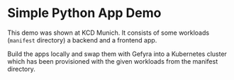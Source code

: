 # Simple Python App Demo

This demo was shown at KCD Munich. It consists of some workloads (`manifest` directory) a backend and a frontend app.

Build the apps locally and swap them with Gefyra into a Kubernetes cluster which has been provisioned with the given workloads from the manifest directory.



